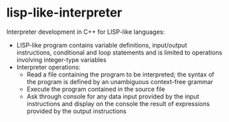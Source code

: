 # lisp-like-interpreter
Interpreter development in C++ for LISP-like languages:
- LISP-like program contains variable definitions, input/output instructions, conditional and loop statements and is limited to operations involving integer-type variables
- Interpreter operations:
  - Read a file containing the program to be interpreted; the syntax of the program is defined by an unambiguous context-free grammar
  - Execute the program contained in the source file
  - Ask through console for any data input provided by the input instructions and display on the console the result of expressions provided by the output instructions
